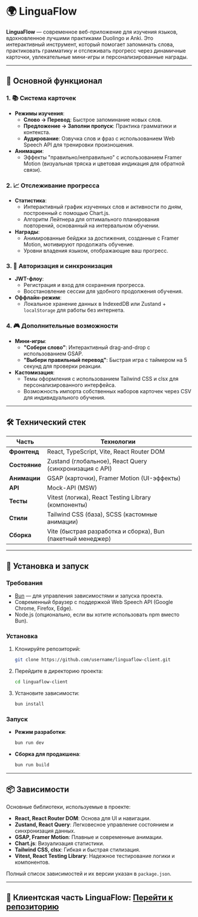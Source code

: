 # 🌍 LinguaFlow

**LinguaFlow** — современное веб-приложение для изучения языков, вдохновленное лучшими практиками Duolingo и Anki. Это интерактивный инструмент, который помогает запоминать слова, практиковать грамматику и отслеживать прогресс через динамичные карточки, увлекательные мини-игры и персонализированные награды.

---

## 🎯 Основной функционал

### 1. 📚 Система карточек
- **Режимы изучения**:
  - **Слово → Перевод**: Быстрое запоминание новых слов.
  - **Предложение → Заполни пропуск**: Практика грамматики и контекста.
  - **Аудирование**: Озвучка слов и фраз с использованием Web Speech API для тренировки произношения.
- **Анимации**:
  - Эффекты "правильно/неправильно" с использованием Framer Motion (визуальная тряска и цветовая индикация для обратной связи).

### 2. 📈 Отслеживание прогресса
- **Статистика**:
  - Интерактивный график изученных слов и активности по дням, построенный с помощью Chart.js.
  - Алгоритм Лейтнера для оптимального планирования повторений, основанный на интервальном обучении.
- **Награды**:
  - Анимированные бейджи за достижения, созданные с Framer Motion, мотивируют продолжать обучение.
  - Уровни владения языком, отображающие ваш прогресс.

### 3. 🔐 Авторизация и синхронизация
- **JWT-флоу**:
  - Регистрация и вход для сохранения прогресса.
  - Восстановление сессии для удобного продолжения обучения.
- **Оффлайн-режим**:
  - Локальное хранение данных в IndexedDB или Zustand + `localStorage` для работы без интернета.

### 4. 🎮 Дополнительные возможности
- **Мини-игры**:
  - **"Собери слово"**: Интерактивный drag-and-drop с использованием GSAP.
  - **"Выбери правильный перевод"**: Быстрая игра с таймером на 5 секунд для проверки реакции.
- **Кастомизация**:
  - Темы оформления с использованием Tailwind CSS и clsx для персонализированного интерфейса.
  - Возможность импорта собственных наборов карточек через CSV для индивидуального обучения.

---

## 🛠 Технический стек

| Часть            | Технологии                                                  |
|------------------|------------------------------------------------------------|
| **Фронтенд**     | React, TypeScript, Vite, React Router DOM                  |
| **Состояние**    | Zustand (глобальное), React Query (синхронизация с API)    |
| **Анимации**     | GSAP (карточки), Framer Motion (UI-эффекты)                |
| **API**          | Mock-API (MSW) |
| **Тесты**        | Vitest (логика), React Testing Library (компоненты)        |
| **Стили**        | Tailwind CSS (база), SCSS (кастомные анимации)             |
| **Сборка**       | Vite (быстрая разработка и сборка), Bun (пакетный менеджер)|

---

## 🚀 Установка и запуск

### Требования
- [Bun](https://bun.sh/) — для управления зависимостями и запуска проекта.
- Современный браузер с поддержкой Web Speech API (Google Chrome, Firefox, Edge).
- Node.js (опционально, если вы хотите использовать npm вместо Bun).

### Установка
1. Клонируйте репозиторий:
   ```bash
   git clone https://github.com/username/linguaflow-client.git
   ```
2. Перейдите в директорию проекта:
   ```bash
   cd linguaflow-client
   ```
3. Установите зависимости:
   ```bash
   bun install
   ```

### Запуск
- **Режим разработки**:
  ```bash
  bun run dev
  ```
- **Сборка для продакшена**:
  ```bash
  bun run build
  ```

---

## 📦 Зависимости
Основные библиотеки, используемые в проекте:
- **React, React Router DOM**: Основа для UI и навигации.
- **Zustand, React Query**: Легковесное управление состоянием и синхронизация данных.
- **GSAP, Framer Motion**: Плавные и современные анимации.
- **Chart.js**: Визуализация статистики.
- **Tailwind CSS, clsx**: Гибкая и быстрая стилизация.
- **Vitest, React Testing Library**: Надежное тестирование логики и компонентов.

Полный список зависимостей и их версии указан в `package.json`.

---

## 🔗 Клиентская часть LinguaFlow: [Перейти к репозиторию](https://github.com/WalexWeb/LinguaFlow)
